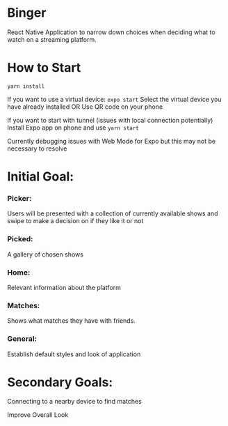 # Binger

React Native Application to narrow down choices when deciding what to watch on a streaming platform.

# How to Start

`yarn install`

If you want to use a virtual device:
`expo start`
Select the virtual device you have already installed
OR
Use QR code on your phone

If you want to start with tunnel (issues with local connection potentially)
Install Expo app on phone and use
`yarn start`

Currently debugging issues with Web Mode for Expo but this may not be necessary to resolve

# Initial Goal:

### Picker:

Users will be presented with a collection of currently available shows and swipe to make a decision on if they like it or not

### Picked:

A gallery of chosen shows

### Home:

Relevant information about the platform

### Matches:
Shows what matches they have with friends.

### General:

Establish default styles and look of application

# Secondary Goals:

Connecting to a nearby device to find matches

Improve Overall Look

